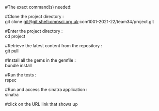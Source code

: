 #The exact command(s) needed:

#Clone the project directory :        
git clone git@git.shefcompsci.org.uk:com1001-2021-22/team34/project.git

#Enter the project directory :        
cd project

#Retrieve the latest content from the repository :         
git pull

#Install all the gems in the gemfile :        
bundle install

#Run the tests :        
rspec

#Run and access the sinatra application :        
sinatra

#click on the URL link that shows up        
